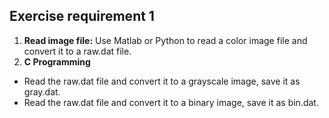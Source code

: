 ## Exercise requirement 1

1. **Read image file:**
   Use Matlab or Python to read a color image file and convert it to a raw.dat file.
2. **C Programming**

- Read the raw.dat file and convert it to a grayscale image, save it as gray.dat.
- Read the raw.dat file and convert it to a binary image, save it as bin.dat.

